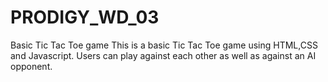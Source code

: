 # PRODIGY_WD_03
Basic Tic Tac Toe game
This is a basic Tic Tac Toe game using HTML,CSS and Javascript. Users can play against each other as well as against an AI opponent.
